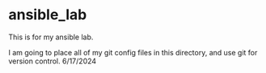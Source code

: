 # ansible_lab

This is for my ansible lab.

I am going to place all of my git config files in this directory, and use git for version control.
6/17/2024
